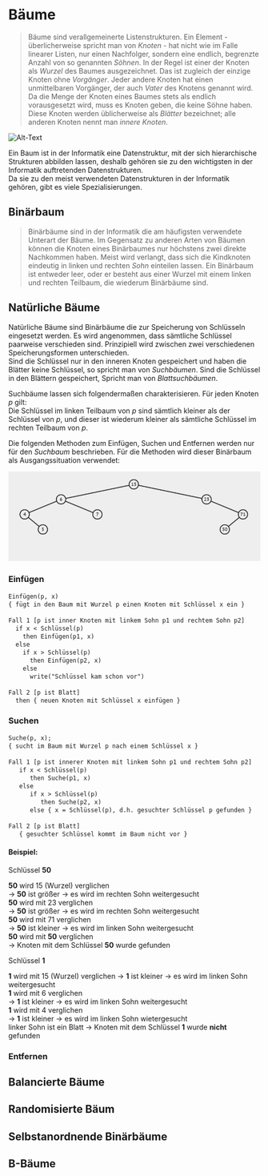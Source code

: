 # Bäume

>Bäume sind verallgemeinerte Listenstrukturen. Ein Element - überlicherweise spricht man von *Knoten* - hat nicht wie im Falle linearer Listen, nur einen Nachfolger, sondern eine endlich, begrenzte Anzahl von so genannten *Söhnen*. In der Regel ist einer der Knoten als *Wurzel* des Baumes ausgezeichnet. Das ist zugleich der einzige Knoten ohne *Vorgänger*. Jeder andere Knoten hat einen unmittelbaren Vorgänger, der auch *Vater* des Knotens genannt wird.
>Da die Menge der Knoten eines Baumes stets als endlich vorausgesetzt wird, muss es Knoten geben, die keine Söhne haben. Diese Knoten werden üblicherweise als *Blätter* bezeichnet; alle anderen Knoten nennt man *innere Knoten*.


[Baumstruktur]: https://github.com/Lion1Blue/Baeume/blob/main/BilderB%C3%A4ume/Baum_Beispiel.jpg  "Optionaler Titel"
![Alt-Text][Baumstruktur]
  
  
  
Ein Baum ist in der Informatik eine Datenstruktur, mit der sich hierarchische Strukturen abbilden lassen, deshalb gehören sie zu den wichtigsten in der Informatik auftretenden Datenstrukturen.  
Da sie zu den meist verwendeten Datenstrukturen in der Informatik gehören, gibt es viele Spezialisierungen.


## Binärbaum
>Binärbäume sind in der Informatik die am häufigsten verwendete Unterart der Bäume. Im Gegensatz zu anderen Arten von Bäumen können die Knoten eines Binärbaumes nur höchstens zwei direkte Nachkommen haben.
>Meist wird verlangt, dass sich die Kindknoten eindeutig in linken und rechten *Sohn* einteilen lassen. 
>Ein Binärbaum ist entweder leer, oder er besteht aus einer Wurzel mit einem linken und rechten Teilbaum, die wiederum Binärbäume sind.


## Natürliche Bäume

Natürliche Bäume sind Binärbäume die zur Speicherung von Schlüsseln eingesetzt werden. Es wird angenommen, dass sämtliche Schlüssel paarweise verschieden sind.
Prinzipiell wird zwischen zwei verschiedenen Speicherungsformen unterschieden.  
Sind die Schlüssel nur in den inneren Knoten gespeichert und haben die Blätter keine Schlüssel, so spricht man von *Suchbäumen*. Sind die Schlüssel in den Blättern gespeichert, Spricht man von *Blattsuchbäumen*.

Suchbäume lassen sich folgendermaßen charakterisieren. Für jeden Knoten *p* gilt:  
Die Schlüssel im linken Teilbaum von *p* sind sämtlich kleiner als der Schlüssel von *p*, und dieser ist wiederum kleiner als sämtliche Schlüssel im rechten Teilbaum von *p*.

Die folgenden Methoden zum Einfügen, Suchen und Entfernen werden nur für den *Suchbaum* beschrieben.
Für die Methoden wird dieser Binärbaum als Ausgangssituation verwendet:

[Binärbaum]: https://github.com/Lion1Blue/Baeume/blob/main/BilderB%C3%A4ume/Bin%C3%A4rbaum.png  "Optionaler Titel"
![Alt-Text][Binärbaum]

### Einfügen

````
Einfügen(p, x)
{ fügt in den Baum mit Wurzel p einen Knoten mit Schlüssel x ein }

Fall 1 [p ist inner Knoten mit linkem Sohn p1 und rechtem Sohn p2]
  if x < Schlüssel(p)
    then Einfügen(p1, x)
  else
    if x > Schlüssel(p)
      then Einfügen(p2, x)
    else
      write("Schlüssel kam schon vor")
  
Fall 2 [p ist Blatt]
  then { neuen Knoten mit Schlüssel x einfügen }

````

### Suchen
  
````
Suche(p, x);
{ sucht im Baum mit Wurzel p nach einem Schlüssel x }

Fall 1 [p ist innerer Knoten mit linkem Sohn p1 und rechtem Sohn p2]
   if x < Schlüssel(p)
      then Suche(p1, x)
   else
      if x > Schlüssel(p)
         then Suche(p2, x)
      else { x = Schlüssel(p), d.h. gesuchter Schlüssel p gefunden }
      
Fall 2 [p ist Blatt]
   { gesuchter Schlüssel kommt im Baum nicht vor }
````

#### Beispiel:

Schlüssel **50**

**50** wird 15 (Wurzel) verglichen  
-> **50** ist größer -> es wird im rechten Sohn weitergesucht  
**50** wird mit 23 verglichen  
-> **50** ist größer -> es wird im rechten Sohn weitergesucht  
**50** wird mit 71 verglichen  
-> **50** ist kleiner -> es wird im linken Sohn weitergesucht  
**50** wird mit **50** verglichen  
-> Knoten mit dem Schlüssel **50** wurde gefunden  

Schlüssel **1**  

**1** wird mit 15 (Wurzel) verglichen
-> **1** ist kleiner -> es wird im linken Sohn weitergesucht  
**1** wird mit 6 verglichen  
-> **1** ist kleiner -> es wird im linken Sohn weitergesucht  
**1** wird mit 4 verglichen  
-> **1** ist kleiner -> es wird im linken Sohn wietergesucht  
linker Sohn ist ein Blatt
-> Knoten mit dem Schlüssel **1** wurde **nicht** gefunden  

### Entfernen

## Balancierte Bäume

## Randomisierte Bäum

## Selbstanordnende Binärbäume

## B-Bäume
